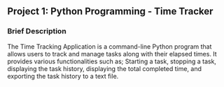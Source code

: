 ## Project 1: Python Programming - Time Tracker
### Brief Description
The Time Tracking Application is a command-line Python program that allows users to track and manage tasks along with their elapsed times. It provides various functionalities such as;
Starting a task, stopping a task, displaying the task history, displaying the total completed time, and exporting the task history to a text file.
